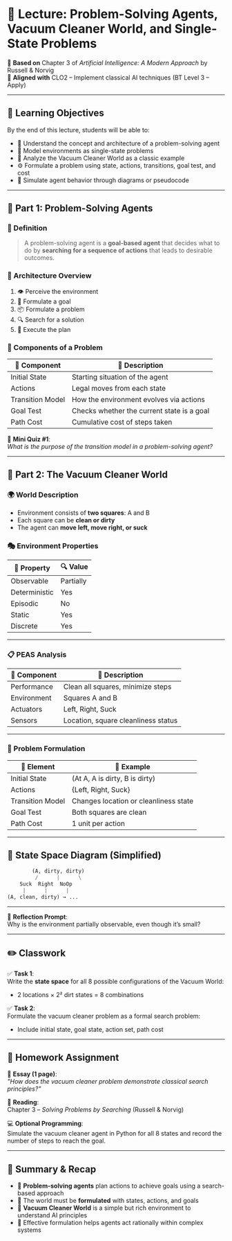 # 🧠 Lecture: Problem-Solving Agents, Vacuum Cleaner World, and Single-State Problems

📘 **Based on** Chapter 3 of *Artificial Intelligence: A Modern Approach* by Russell & Norvig  
🔗 **Aligned with** CLO2 – Implement classical AI techniques (BT Level 3 – Apply)

---

## 🎯 Learning Objectives

By the end of this lecture, students will be able to:

- 🧠 Understand the concept and architecture of a problem-solving agent  
- 🧩 Model environments as single-state problems  
- 🧽 Analyze the Vacuum Cleaner World as a classic example  
- ⚙️ Formulate a problem using state, actions, transitions, goal test, and cost  
- 🧠 Simulate agent behavior through diagrams or pseudocode  

---

## 🧠 Part 1: Problem-Solving Agents

### 📘 Definition

> A problem-solving agent is a **goal-based agent** that decides what to do by **searching for a sequence of actions** that leads to desirable outcomes.

### 🧱 Architecture Overview

1. 👁️ Perceive the environment  
2. 🎯 Formulate a goal  
3. 📦 Formulate a problem  
4. 🔍 Search for a solution  
5. 🚀 Execute the plan  

### 🧩 Components of a Problem

| 🧩 Component         | 📖 Description                            |
|----------------------|--------------------------------------------|
| Initial State         | Starting situation of the agent           |
| Actions              | Legal moves from each state               |
| Transition Model     | How the environment evolves via actions   |
| Goal Test            | Checks whether the current state is a goal|
| Path Cost            | Cumulative cost of steps taken            |

🧪 **Mini Quiz #1**:  
*What is the purpose of the transition model in a problem-solving agent?*

---

## 🧽 Part 2: The Vacuum Cleaner World

### 🌍 World Description

- Environment consists of **two squares**: A and B  
- Each square can be **clean or dirty**  
- The agent can **move left, move right, or suck**

### 🎭 Environment Properties

| 📌 Property     | 🔍 Value            |
|----------------|---------------------|
| Observable     | Partially           |
| Deterministic  | Yes                 |
| Episodic       | No                  |
| Static         | Yes                 |
| Discrete       | Yes                 |

---

### 📋 PEAS Analysis

| 💠 Component   | 🧾 Description                      |
|---------------|-------------------------------------|
| Performance   | Clean all squares, minimize steps   |
| Environment   | Squares A and B                     |
| Actuators     | Left, Right, Suck                   |
| Sensors       | Location, square cleanliness status |

---

### 🎯 Problem Formulation

| 🧩 Element       | 📌 Example                              |
|------------------|------------------------------------------|
| Initial State    | (At A, A is dirty, B is dirty)           |
| Actions          | {Left, Right, Suck}                      |
| Transition Model | Changes location or cleanliness state    |
| Goal Test        | Both squares are clean                   |
| Path Cost        | 1 unit per action                        |

---

## 🔄 State Space Diagram (Simplified)

```python
        (A, dirty, dirty)
         /      |      \
    Suck  Right  NoOp
     |      |      |
(A, clean, dirty) → ...

```

---

📝 **Reflection Prompt**:  
Why is the environment partially observable, even though it’s small?

---

## ✏️ Classwork

✅ **Task 1**:  
Write the **state space** for all 8 possible configurations of the Vacuum World:
- 2 locations × 2² dirt states = 8 combinations

✅ **Task 2**:  
Formulate the vacuum cleaner problem as a formal search problem:
- Include initial state, goal state, action set, path cost

---

## 📝 Homework Assignment

📄 **Essay (1 page)**:  
*"How does the vacuum cleaner problem demonstrate classical search principles?"*

📖 **Reading**:  
Chapter 3 – *Solving Problems by Searching* (Russell & Norvig)

💻 **Optional Programming**:  
Simulate the vacuum cleaner agent in Python for all 8 states and record the number of steps to reach the goal.

---

## 🧠 Summary & Recap

- 🤖 **Problem-solving agents** plan actions to achieve goals using a search-based approach  
- 🧩 The world must be **formulated** with states, actions, and goals  
- 🧽 **Vacuum Cleaner World** is a simple but rich environment to understand AI principles  
- 🎯 Effective formulation helps agents act rationally within complex systems  
